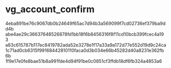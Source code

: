 vg_account_confirm
==================
4eba891be76c9067db0b24649f65ac7d94b3a569099f7cd02736ef379ba9dd4b
abe4ae29c36637648526878fd1bb18f6b8456316f8f11cd10bcb399fcec4a193
a83c615787b117ec8419782ada52e3278e1f17a33a9a172d77e552d19d9c24ca
1c71ad0cb6315f99168442810110faca0d3b034e66b45282d40a8231e362fb6b
1f9e17e0fe8bae51b8a991fde4d94f91be0c0851cf3ffdb18df6fb324a4853a6
